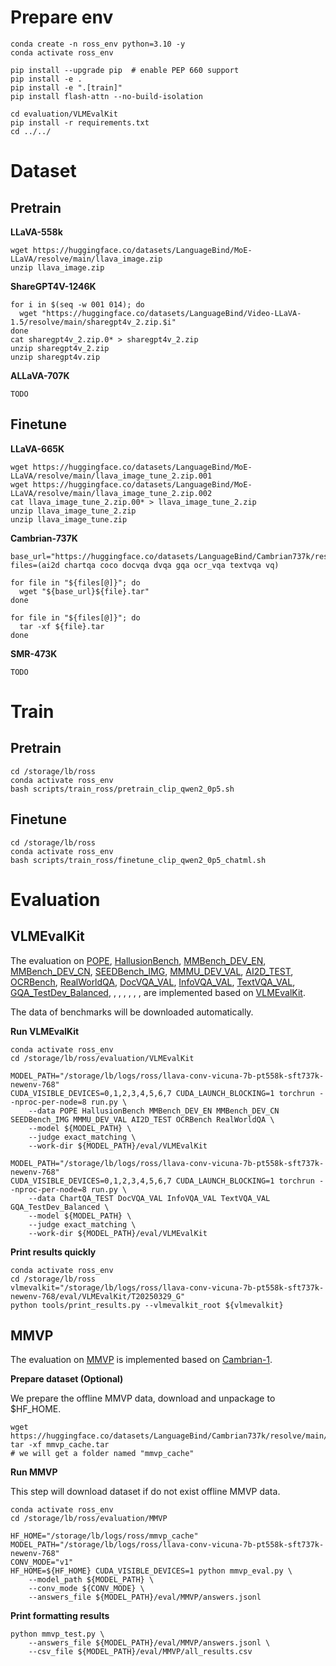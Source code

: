 
# Prepare env
```
conda create -n ross_env python=3.10 -y
conda activate ross_env

pip install --upgrade pip  # enable PEP 660 support
pip install -e .
pip install -e ".[train]"
pip install flash-attn --no-build-isolation

cd evaluation/VLMEvalKit
pip install -r requirements.txt
cd ../../

```

# Dataset

## Pretrain

**LLaVA-558k**

```
wget https://huggingface.co/datasets/LanguageBind/MoE-LLaVA/resolve/main/llava_image.zip
unzip llava_image.zip
```

**ShareGPT4V-1246K**

```
for i in $(seq -w 001 014); do
  wget "https://huggingface.co/datasets/LanguageBind/Video-LLaVA-1.5/resolve/main/sharegpt4v_2.zip.$i"
done
cat sharegpt4v_2.zip.0* > sharegpt4v_2.zip
unzip sharegpt4v_2.zip
unzip sharegpt4v.zip
```

**ALLaVA-707K**

```
TODO
```

## Finetune

**LLaVA-665K**

```
wget https://huggingface.co/datasets/LanguageBind/MoE-LLaVA/resolve/main/llava_image_tune_2.zip.001
wget https://huggingface.co/datasets/LanguageBind/MoE-LLaVA/resolve/main/llava_image_tune_2.zip.002
cat llava_image_tune_2.zip.00* > llava_image_tune_2.zip
unzip llava_image_tune_2.zip
unzip llava_image_tune.zip
```

**Cambrian-737K**

```
base_url="https://huggingface.co/datasets/LanguageBind/Cambrian737k/resolve/main/Cambrian737k/"
files=(ai2d chartqa coco docvqa dvqa gqa ocr_vqa textvqa vq)

for file in "${files[@]}"; do
  wget "${base_url}${file}.tar"
done

for file in "${files[@]}"; do
  tar -xf ${file}.tar
done
```

**SMR-473K**

```
TODO
```

# Train

## Pretrain
```
cd /storage/lb/ross
conda activate ross_env
bash scripts/train_ross/pretrain_clip_qwen2_0p5.sh
```

## Finetune
```
cd /storage/lb/ross
conda activate ross_env
bash scripts/train_ross/finetune_clip_qwen2_0p5_chatml.sh
```

# Evaluation

## VLMEvalKit

The evaluation on [POPE](https://github.com/AoiDragon/POPE), [HallusionBench](https://github.com/tianyi-lab/HallusionBench), [MMBench_DEV_EN](https://github.com/open-compass/mmbench/), [MMBench_DEV_CN](https://github.com/open-compass/mmbench/), [SEEDBench_IMG](https://github.com/AILab-CVC/SEED-Bench), [MMMU_DEV_VAL](https://mmmu-benchmark.github.io/), [AI2D_TEST](https://allenai.org/data/diagrams), [OCRBench](https://github.com/Yuliang-Liu/MultimodalOCR), [RealWorldQA](https://x.ai/news/grok-1.5v), [DocVQA_VAL](https://www.docvqa.org/), [InfoVQA_VAL](https://www.docvqa.org/datasets/infographicvqa), [TextVQA_VAL](https://textvqa.org/), [GQA_TestDev_Balanced](https://cs.stanford.edu/people/dorarad/gqa/about.html), [](), [](), [](), [](), [](), [](), []() are implemented based on [VLMEvalKit](https://github.com/open-compass/VLMEvalKit).

The data of benchmarks will be downloaded automatically.

**Run VLMEvalKit**

```
conda activate ross_env
cd /storage/lb/ross/evaluation/VLMEvalKit

MODEL_PATH="/storage/lb/logs/ross/llava-conv-vicuna-7b-pt558k-sft737k-newenv-768"
CUDA_VISIBLE_DEVICES=0,1,2,3,4,5,6,7 CUDA_LAUNCH_BLOCKING=1 torchrun --nproc-per-node=8 run.py \
    --data POPE HallusionBench MMBench_DEV_EN MMBench_DEV_CN SEEDBench_IMG MMMU_DEV_VAL AI2D_TEST OCRBench RealWorldQA \
    --model ${MODEL_PATH} \
    --judge exact_matching \
    --work-dir ${MODEL_PATH}/eval/VLMEvalKit

MODEL_PATH="/storage/lb/logs/ross/llava-conv-vicuna-7b-pt558k-sft737k-newenv-768"
CUDA_VISIBLE_DEVICES=0,1,2,3,4,5,6,7 CUDA_LAUNCH_BLOCKING=1 torchrun --nproc-per-node=8 run.py \
    --data ChartQA_TEST DocVQA_VAL InfoVQA_VAL TextVQA_VAL GQA_TestDev_Balanced \
    --model ${MODEL_PATH} \
    --judge exact_matching \
    --work-dir ${MODEL_PATH}/eval/VLMEvalKit

```

**Print results quickly**

```
conda activate ross_env
cd /storage/lb/ross
vlmevalkit="/storage/lb/logs/ross/llava-conv-vicuna-7b-pt558k-sft737k-newenv-768/eval/VLMEvalKit/T20250329_G"
python tools/print_results.py --vlmevalkit_root ${vlmevalkit} 
```

## MMVP

The evaluation on [MMVP](https://openaccess.thecvf.com/content/CVPR2024/papers/Tong_Eyes_Wide_Shut_Exploring_the_Visual_Shortcomings_of_Multimodal_LLMs_CVPR_2024_paper.pdf) is implemented based on [Cambrian-1](https://github.com/cambrian-mllm/cambrian/tree/main/eval/eval/mmvp).

**Prepare dataset (Optional)**

We prepare the offline MMVP data, download and unpackage to $HF_HOME.

```
wget https://huggingface.co/datasets/LanguageBind/Cambrian737k/resolve/main/mmvp_cache/mmvp_cache.tar
tar -xf mmvp_cache.tar  
# we will get a folder named "mmvp_cache"
```

**Run MMVP**

This step will download dataset if do not exist offline MMVP data.

```
conda activate ross_env
cd /storage/lb/ross/evaluation/MMVP

HF_HOME="/storage/lb/logs/ross/mmvp_cache"
MODEL_PATH="/storage/lb/logs/ross/llava-conv-vicuna-7b-pt558k-sft737k-newenv-768"
CONV_MODE="v1"
HF_HOME=${HF_HOME} CUDA_VISIBLE_DEVICES=1 python mmvp_eval.py \
    --model_path ${MODEL_PATH} \
    --conv_mode ${CONV_MODE} \
    --answers_file ${MODEL_PATH}/eval/MMVP/answers.jsonl
```

**Print formatting results**

```
python mmvp_test.py \
    --answers_file ${MODEL_PATH}/eval/MMVP/answers.jsonl \
    --csv_file ${MODEL_PATH}/eval/MMVP/all_results.csv
```
